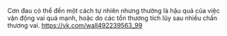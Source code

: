 Cơn đau có thể đến một cách tự nhiên nhưng thường là hậu quả của việc vận động vai quá mạnh, hoặc do các tổn thương tích lũy sau nhiều chấn thương vai.
https://vk.com/wall492239563_99
